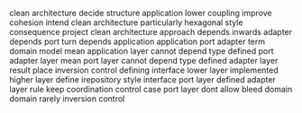 clean architecture decide structure application lower coupling improve cohesion intend clean architecture particularly hexagonal style consequence project clean architecture approach depends inwards adapter depends port turn depends application application port adapter term domain model mean application layer cannot depend type defined port adapter layer mean port layer cannot depend type defined adapter layer result place inversion control defining interface lower layer implemented higher layer define irepository style interface port layer defined adapter layer rule keep coordination control case port layer dont allow bleed domain domain rarely inversion control